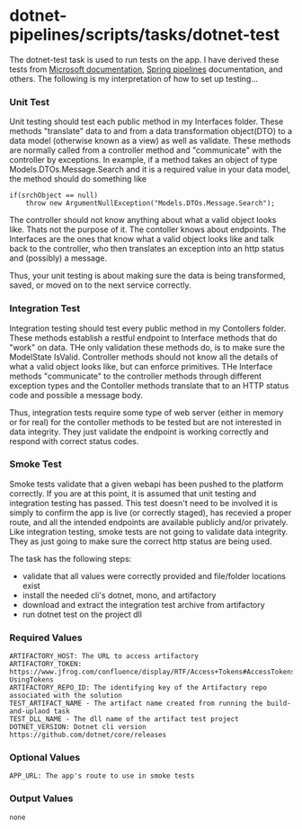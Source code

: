 # dotnet-pipelines/scripts/tasks/dotnet-test

The dotnet-test task is used to run tests on the app. I have derived these tests from [Microsoft documentation](https://docs.microsoft.com/en-us/aspnet/core/testing/integration-testing), [Spring pipelines](https://github.com/spring-cloud/spring-cloud-pipelines) documentation, and others. The following is my interpretation of how to set up testing...

### Unit Test
Unit testing should test each public method in my Interfaces folder. These methods "translate" data to and from a data transformation object(DTO) to a data model (otherwise known as a view) as well as validate. These methods are normally called from a controller method and "communicate" with the controller by exceptions. In example, if a method takes an object of type Models.DTOs.Message.Search and it is a required value in your data model, the method should do something like
```
if(srchObject == null)
	throw new ArgumentNullException("Models.DTOs.Message.Search");
```
The controller should not know anything about what a valid object looks like. Thats not the purpose of it. The contoller knows about endpoints. The Interfaces are the ones that know what a valid object looks like and talk back to the controller, who then translates an exception into an http status and (possibly) a message.

Thus, your unit testing is about making sure the data is being transformed, saved, or moved on to the next service correctly.

### Integration Test
Integration testing should test every public method in my Contollers folder. These methods establish a restful endpoint to Interface methods that do "work" on data. THe only validation these methods do, is to make sure the ModelState IsValid. Controller methods should not know all the details of what a valid object looks like, but can enforce primitives. THe Interface methods "communicate" to the controller methods through different exception types and the Contoller methods translate that to an HTTP status code and possible a message body.

Thus, integration tests require some type of web server (either in memory or for real) for the contoller methods to be tested but are not interested in data integrity. They just validate the endpoint is working correctly and respond with correct status codes.

### Smoke Test
Smoke tests validate that a given webapi has been pushed to the platform correctly. If you are at this point, it is assumed that unit testing and integration testing has passed. This test doesn't need to be involved it is simply to confirm the app is live (or correctly staged), has recevied a proper route, and all the intended endpoints are available publicly and/or privately. Like integration testing, smoke tests are not going to validate data integrity. They as just going to make sure the correct http status are being used.

The task has the following steps:
- validate that all values were correctly provided and file/folder locations exist
- install the needed cli's dotnet, mono, and artifactory
- download and extract the integration test archive from artifactory
- run dotnet test on the project dll

### Required Values
	ARTIFACTORY_HOST: The URL to access artifactory
	ARTIFACTORY_TOKEN: https://www.jfrog.com/confluence/display/RTF/Access+Tokens#AccessTokens-UsingTokens
	ARTIFACTORY_REPO_ID: The identifying key of the Artifactory repo associated with the solution
	TEST_ARTIFACT_NAME - The artifact name created from running the build-and-uplaod task
	TEST_DLL_NAME - The dll name of the artifact test project
	DOTNET_VERSION: Dotnet cli version https://github.com/dotnet/core/releases

### Optional Values
	APP_URL: The app's route to use in smoke tests

### Output Values
	none